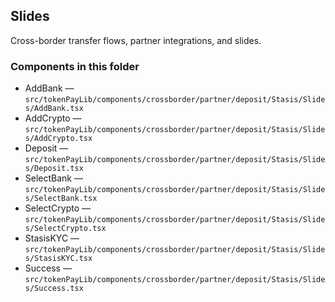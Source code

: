 ## Slides

Cross-border transfer flows, partner integrations, and slides.

### Components in this folder
- AddBank — `src/tokenPayLib/components/crossborder/partner/deposit/Stasis/Slides/AddBank.tsx`
- AddCrypto — `src/tokenPayLib/components/crossborder/partner/deposit/Stasis/Slides/AddCrypto.tsx`
- Deposit — `src/tokenPayLib/components/crossborder/partner/deposit/Stasis/Slides/Deposit.tsx`
- SelectBank — `src/tokenPayLib/components/crossborder/partner/deposit/Stasis/Slides/SelectBank.tsx`
- SelectCrypto — `src/tokenPayLib/components/crossborder/partner/deposit/Stasis/Slides/SelectCrypto.tsx`
- StasisKYC — `src/tokenPayLib/components/crossborder/partner/deposit/Stasis/Slides/StasisKYC.tsx`
- Success — `src/tokenPayLib/components/crossborder/partner/deposit/Stasis/Slides/Success.tsx`
